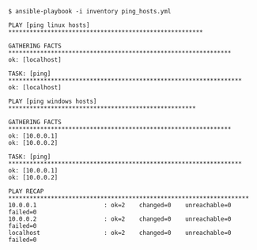 
    $ ansible-playbook -i inventory ping_hosts.yml 
    
    PLAY [ping linux hosts] ******************************************************* 
    
    GATHERING FACTS *************************************************************** 
    ok: [localhost]
    
    TASK: [ping] ****************************************************************** 
    ok: [localhost]
    
    PLAY [ping windows hosts] ***************************************************** 
    
    GATHERING FACTS *************************************************************** 
    ok: [10.0.0.1]
    ok: [10.0.0.2]
    
    TASK: [ping] ****************************************************************** 
    ok: [10.0.0.1]
    ok: [10.0.0.2]
    
    PLAY RECAP ******************************************************************** 
    10.0.0.1                   : ok=2    changed=0    unreachable=0    failed=0   
    10.0.0.2                   : ok=2    changed=0    unreachable=0    failed=0   
    localhost                  : ok=2    changed=0    unreachable=0    failed=0   


